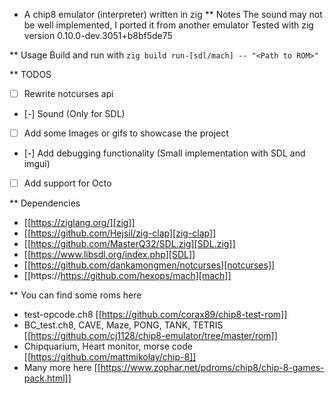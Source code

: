 * A chip8 emulator (interpreter) written in zig
** Notes
The sound may not be well implemented, I ported it from another emulator
Tested with zig version 0.10.0-dev.3051+b8bf5de75

** Usage
Build and run with `zig build run-[sdl/mach] -- "<Path to ROM>"`

** TODOS
- [ ] Rewrite notcurses api
- [-] Sound (Only for SDL)
- [ ] Add some Images or gifs to showcase the project
- [-] Add debugging functionality (Small implementation with SDL and imgui)
- [ ] Add support for Octo

** Dependencies
- [[https://ziglang.org/][zig]]
- [[https://github.com/Hejsil/zig-clap][zig-clap]]
- [[https://github.com/MasterQ32/SDL.zig][SDL.zig]]
- [[https://www.libsdl.org/index.php][SDL]]
- [[https://github.com/dankamongmen/notcurses][notcurses]]
- [[https://https://github.com/hexops/mach][mach]]

** You can find some roms here
- test-opcode.ch8 [[https://github.com/corax89/chip8-test-rom]]
- BC_test.ch8, CAVE, Maze, PONG, TANK, TETRIS [[https://github.com/cj1128/chip8-emulator/tree/master/rom]]
- Chipquarium, Heart monitor, morse code [[https://github.com/mattmikolay/chip-8]]
- Many more here [[https://www.zophar.net/pdroms/chip8/chip-8-games-pack.html]]
